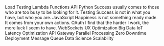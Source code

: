 Load Testing Lambda Functions API Python Success usually comes to those who are too busy to be looking for it. Testing Success is not in what you have, but who you are. JavaScript Happiness is not something ready made. It comes from your own actions. OAuth I find that the harder I work, the more luck I seem to have.
WebSockets UX Optimization Big Data IoT Latency Optimization API Gateway Parallel Processing Zero Downtime Deployment Message Queue Data Science Scalability
